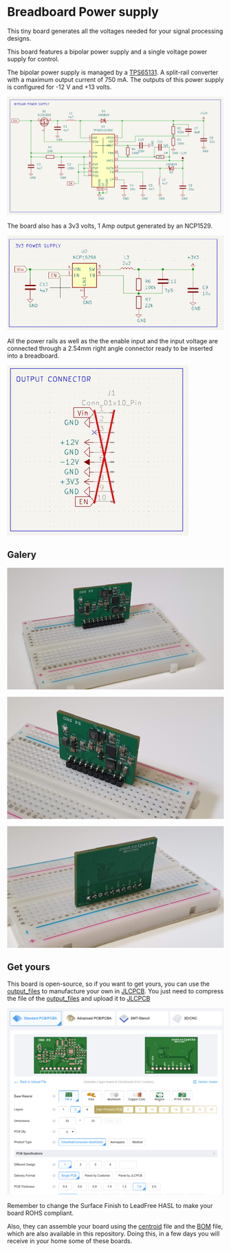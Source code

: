 # Breadboard Power supply

This tiny board generates all the voltages needed for your signal processing designs. 

This board features a bipolar power supply and a single voltage power supply for control.

The bipolar power supply is managed by a [TPS65131](https://www.ti.com/product/es-mx/TPS65131). A split-rail converter with a maximum output current of 750 mA. The outputs of this power supply is configured for -12 V and +13 volts. 

![](./img/bb_powersupply_img01.png)

The board also has a 3v3 volts, 1 Amp output generated by an NCP1529.

![](./img/bb_powersupply_img02.png)

All the power rails as well as the the enable input and the input voltage are connected through a 2.54mm right angle connector ready to be inserted into a breadboard. 

![](./img/bb_powersupply_img03.png)


## Galery

![](./img/bb_powersupply_img0.jpg)

![](./img/bb_powersupply_img1.jpg)

![](./img/bb_powersupply_img2.jpg)

## Get yours

This board is open-source, so if you want to get yours, you can use the [output_files](./kicad/output_files/) to manufacture your own in [JLCPCB](https://jlcpcb.com/?from=controlpath). You just need to compress the file of the [output_files](./kicad/output_files/) and upload it to [JLCPCB](https://jlcpcb.com/?from=controlpath)

![](./img/bb_powersupply_img04.png)

Remember to change the Surface Finish to LeadFree HASL to make your board ROHS compliant.

Also, they can assemble your board using the [centroid](./kicad/output_files/ohe_power_supply_1-all-pos.csv) file and the [BOM](./kicad/output_files/bom.csv) file, which are also available in this repository. Doing this, in a few days you will receive in your home some of these boards.
